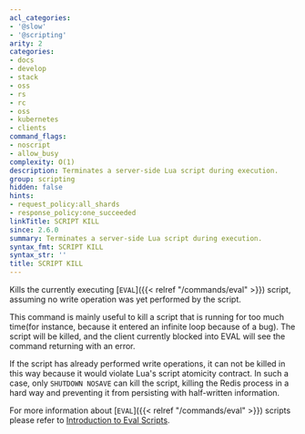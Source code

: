 ```yaml
---
acl_categories:
- '@slow'
- '@scripting'
arity: 2
categories:
- docs
- develop
- stack
- oss
- rs
- rc
- oss
- kubernetes
- clients
command_flags:
- noscript
- allow_busy
complexity: O(1)
description: Terminates a server-side Lua script during execution.
group: scripting
hidden: false
hints:
- request_policy:all_shards
- response_policy:one_succeeded
linkTitle: SCRIPT KILL
since: 2.6.0
summary: Terminates a server-side Lua script during execution.
syntax_fmt: SCRIPT KILL
syntax_str: ''
title: SCRIPT KILL
---
```

Kills the currently executing [`EVAL`]({{< relref "/commands/eval" >}}) script, assuming no write operation was yet
performed by the script.

This command is mainly useful to kill a script that is running for too much
time(for instance, because it entered an infinite loop because of a bug).
The script will be killed, and the client currently blocked into EVAL will see
the command returning with an error.

If the script has already performed write operations, it can not be killed in this
way because it would violate Lua's script atomicity contract.
In such a case, only `SHUTDOWN NOSAVE` can kill the script, killing
the Redis process in a hard way and preventing it from persisting with half-written
information.

For more information about [`EVAL`]({{< relref "/commands/eval" >}}) scripts please refer to [Introduction to Eval Scripts](/topics/eval-intro).
